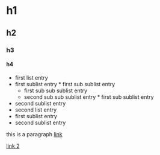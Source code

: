 # h1
## h2
### h3
#### h4
*  first list entry
  *  first sublist entry
    *  first sub sublist entry
      *  first sub sub sublist entry
      *  second sub sub sublist entry
    *  first sub sublist entry
  *  second sublist entry
*  second list entry
  *  first sublist entry
  *  second sublist entry

this is a paragraph [link](http://test.example)

[link 2](http://this.is.another.link)
